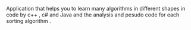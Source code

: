 Application that helps you to learn many algorithms in different shapes in code by c++ , c# and Java and the analysis and pesudo code for each sorting algorithm .
